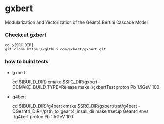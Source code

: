 # gxbert
Modularization and Vectorization of the Geant4 Bertini Cascade Model

### Checkout gxbert

    cd ${SRC_DIR}
    git clone https://github.com/gxbert/gxbert.git 

### how to build tests
- gxbert

  cd ${BUILD_DIR}
  cmake $SRC_DIR/gxbert -DCMAKE_BUILD_TYPE=Release 
  make 
  ./gxbertTest proton Pb 1.5GeV 100

- g4bert

  cd ${BUILD_DIR}/g4bert
  cmake $SRC_DIR/gxbert/test/g4bert -DGeant4_DIR=/path_to_geant4_insall_dir
  make
  \#setup Geant4 envs
  ./g4bert proton Pb 1.5GeV 100
